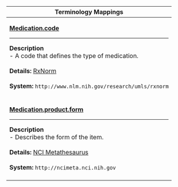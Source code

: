 |Terminology Mappings|
|---|
|<p>**[Medication.code](https://hl7.org/fhir/DSTU2/medication-definitions.html#Medication.code)**<hr>**Description**<br>- A code that defines the type of medication.<br><br>**Details:** [RxNorm](https://hl7.org/fhir/dstu2/rxnorm.html)<br><br>**System:** `http://www.nlm.nih.gov/research/umls/rxnorm`<br><br>|
|<p>**[Medication.product.form](https://hl7.org/fhir/DSTU2/medication-definitions.html#Medication.product.form)**<hr>**Description**<br>- Describes the form of the item.<br><br>**Details:** [NCI Metathesaurus](https://hl7.org/fhir/dstu2/ncimeta.html)<br><br>**System:** `http://ncimeta.nci.nih.gov`<br><br>|
